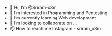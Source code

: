 - 👋 Hi, I’m @Sriram-x3m
- 👀 I’m interested in Programming and Pentesting
- 🌱 I’m currently learning Web development
- 💞️ I’m looking to collaborate on ...
- 📫 How to reach me Instagram - sriram_x3m

<!---
Sriram-x3m/Sriram-x3m is a ✨ special ✨ repository because its `README.md` (this file) appears on your GitHub profile.
You can click the Preview link to take a look at your changes.
--->
